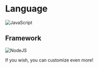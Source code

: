 # Language
![JavaScript](https://img.shields.io/badge/javascript-%23323330.svg?style=for-the-badge&logo=javascript&logoColor=%23F7DF1E)

## Framework
![NodeJS](https://img.shields.io/badge/node.js-6DA55F?style=for-the-badge&logo=node.js&logoColor=white)

If you wish, you can customize even more!
